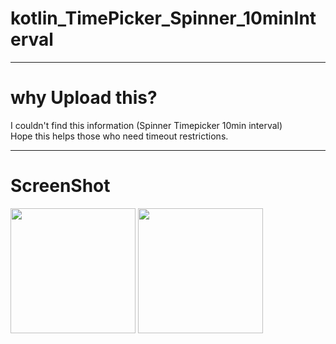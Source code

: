 # kotlin_TimePicker_Spinner_10minInterval
* * *    

# why Upload this?
I couldn't find this information (Spinner Timepicker 10min interval)    
Hope this helps those who need timeout restrictions.    
* * *    

# ScreenShot
<div>
<img src="https://user-images.githubusercontent.com/51106039/90892585-7d315100-e3f8-11ea-90c3-53908e4ded0d.jpg" width="200px">
<img src="https://user-images.githubusercontent.com/51106039/90892582-7c002400-e3f8-11ea-8d92-ce3f1662bf13.jpg" width="200px">
</div>

